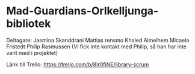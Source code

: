 # Mad-Guardians-Orlkelljunga-bibliotek

Deltagare:
Jasmina Skanddrani
Mattias rensmo
Khaled Almelhem
Micaela Fristedt
Philip Rasmussen (Vi fick inte kontakt med Philip, så han har inte varit med i projektet)

Länk till Trello: 
https://trello.com/b/8Ir0fjNE/library-scrum
